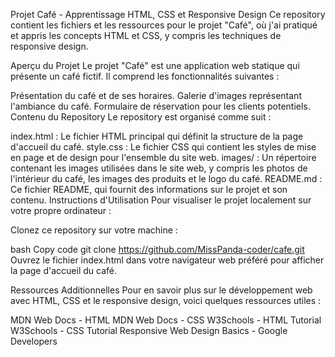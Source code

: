Projet Café - Apprentissage HTML, CSS et Responsive Design
Ce repository contient les fichiers et les ressources pour le projet "Café", où j'ai pratiqué et appris les concepts HTML et CSS, y compris les techniques de responsive design.

Aperçu du Projet
Le projet "Café" est une application web statique qui présente un café fictif. Il comprend les fonctionnalités suivantes :

Présentation du café et de ses horaires.
Galerie d'images représentant l'ambiance du café.
Formulaire de réservation pour les clients potentiels.
Contenu du Repository
Le repository est organisé comme suit :

index.html : Le fichier HTML principal qui définit la structure de la page d'accueil du café.
style.css : Le fichier CSS qui contient les styles de mise en page et de design pour l'ensemble du site web.
images/ : Un répertoire contenant les images utilisées dans le site web, y compris les photos de l'intérieur du café, les images des produits et le logo du café.
README.md : Ce fichier README, qui fournit des informations sur le projet et son contenu.
Instructions d'Utilisation
Pour visualiser le projet localement sur votre propre ordinateur :

Clonez ce repository sur votre machine :

bash
Copy code
git clone https://github.com/MissPanda-coder/cafe.git
Ouvrez le fichier index.html dans votre navigateur web préféré pour afficher la page d'accueil du café.

Ressources Additionnelles
Pour en savoir plus sur le développement web avec HTML, CSS et le responsive design, voici quelques ressources utiles :

MDN Web Docs - HTML
MDN Web Docs - CSS
W3Schools - HTML Tutorial
W3Schools - CSS Tutorial
Responsive Web Design Basics - Google Developers
